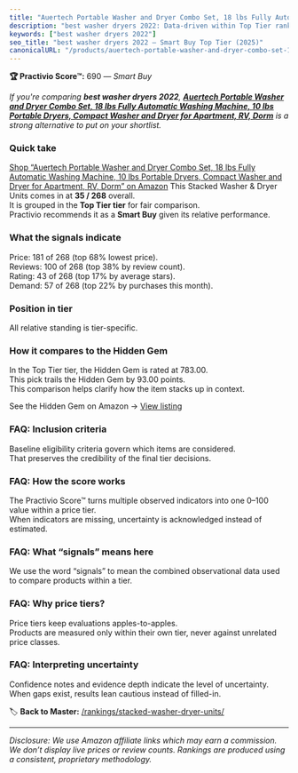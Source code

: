 ```yaml
---
title: "Auertech Portable Washer and Dryer Combo Set, 18 lbs Fully Automatic Washing Machine, 10 lbs Portable Dryers, Compact Washer and Dryer for Apartment, RV, Dorm"
description: "best washer dryers 2022: Data-driven within Top Tier ranking using the Practivio Score™. Positioned by quality, value, demand, findability, momentum."
keywords: ["best washer dryers 2022"]
seo_title: "best washer dryers 2022 — Smart Buy Top Tier (2025)"
canonicalURL: "/products/auertech-portable-washer-and-dryer-combo-set-18-lbs-fully-automatic-washing-machine-10-lbs-portable-dryers-compact-washer-and-dryer-for-apartment-rv-dorm-B0F2N74GG9/"
---
```


**🏆 Practivio Score™:** 690 — _Smart Buy_


*If you're comparing **best washer dryers 2022**, **[Auertech Portable Washer and Dryer Combo Set, 18 lbs Fully Automatic Washing Machine, 10 lbs Portable Dryers, Compact Washer and Dryer for Apartment, RV, Dorm](https://www.amazon.com/dp/B0F2N74GG9?tag=practivio-20)** is a strong alternative to put on your shortlist.*
### Quick take
[Shop “Auertech Portable Washer and Dryer Combo Set, 18 lbs Fully Automatic Washing Machine, 10 lbs Portable Dryers, Compact Washer and Dryer for Apartment, RV, Dorm” on Amazon](https://www.amazon.com/dp/B0F2N74GG9?tag=practivio-20)
This Stacked Washer & Dryer Units comes in at **35 / 268** overall.  
It is grouped in the **Top Tier tier** for fair comparison.  
Practivio recommends it as a **Smart Buy** given its relative performance.

### What the signals indicate
Price: 181 of 268 (top 68% lowest price).  
Reviews: 100 of 268 (top 38% by review count).  
Rating: 43 of 268 (top 17% by average stars).  
Demand: 57 of 268 (top 22% by purchases this month).

### Position in tier
All relative standing is tier-specific.

### How it compares to the Hidden Gem
In the Top Tier tier, the Hidden Gem is rated at 783.00.  
This pick trails the Hidden Gem by 93.00 points.  
This comparison helps clarify how the item stacks up in context.  

See the Hidden Gem on Amazon → [View listing](https://www.amazon.com/dp/B0D4282T95?tag=practivio-20)

### FAQ: Inclusion criteria
Baseline eligibility criteria govern which items are considered.  
That preserves the credibility of the final tier decisions.

### FAQ: How the score works
The Practivio Score™ turns multiple observed indicators into one 0–100 value within a price tier.  
When indicators are missing, uncertainty is acknowledged instead of estimated.

### FAQ: What “signals” means here
We use the word “signals” to mean the combined observational data used to compare products within a tier.

### FAQ: Why price tiers?
Price tiers keep evaluations apples-to-apples.  
Products are measured only within their own tier, never against unrelated price classes.

### FAQ: Interpreting uncertainty
Confidence notes and evidence depth indicate the level of uncertainty.  
When gaps exist, results lean cautious instead of filled-in.


🏷️ **Back to Master:** [/rankings/stacked-washer-dryer-units/](/rankings/stacked-washer-dryer-units/)

---
_Disclosure: We use Amazon affiliate links which may earn a commission. We don’t display live prices or review counts. Rankings are produced using a consistent, proprietary methodology._
